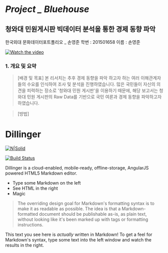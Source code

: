 # *Project _ Bluehouse*
## **청와대 민원게시판 빅데이터 분석을 통한 경제 동향 파악**

한국외대 문화데이터포트폴리오 _ 손영준
학번 : 201501658
이름 : 손영준

[![Watch the video](https://www.google.com/search?q=%EC%B2%AD%EC%99%80%EB%8C%80&sxsrf=ALeKk02B0qXXKFFZRDvgLVTYmF_3ABLdNw:1608561469092&source=lnms&tbm=isch&sa=X&ved=2ahUKEwi0i9u3pt_tAhWEZt4KHafqDFMQ_AUoAnoECAwQBA&biw=1600&bih=762#imgrc=ulhLVSAlPEHsaM)](https://youtu.be/VxGYRp8ID20)


### 1. 개요 및 요약
 > [배경 및 목표]
  본 리서치는 추후 경제 동향을 파악 하고자 하는 여러 이해관계자들의 수요를 인식하여 조사 및 분석을 진행하였습니다.
  많은 국민들이 자신의 의견을 피력하는 장소로 '청와대 민원 게시판'을 이용하기 때문에, 해당 보고서는 청와대 민원
  게시판의 Raw Data를 기반으로 국민 여론과 경제 동향을 파악하고자 하였습니다.

  > [방법]
   
# Dillinger

[![N|Solid](https://cldup.com/dTxpPi9lDf.thumb.png)](https://nodesource.com/products/nsolid)

[![Build Status](https://travis-ci.org/joemccann/dillinger.svg?branch=master)](https://travis-ci.org/joemccann/dillinger)

Dillinger is a cloud-enabled, mobile-ready, offline-storage, AngularJS powered HTML5 Markdown editor.

  - Type some Markdown on the left
  - See HTML in the right
  - Magic

> The overriding design goal for Markdown's
> formatting syntax is to make it as readable
> as possible. The idea is that a
> Markdown-formatted document should be
> publishable as-is, as plain text, without
> looking like it's been marked up with tags
> or formatting instructions.

This text you see here is *actually* written in Markdown! To get a feel for Markdown's syntax, type some text into the left window and watch the results in the right.
